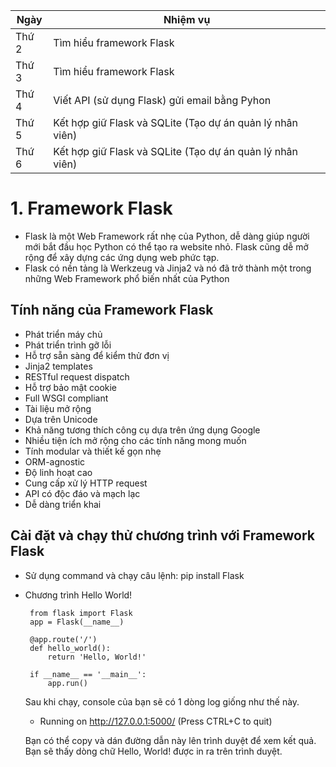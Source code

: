 |Ngày|Nhiệm vụ|
|----|----|
|Thứ 2| Tìm hiểu framework Flask|
|Thứ 3| Tìm hiểu framework Flask|
|Thứ 4| Viết API (sử dụng Flask) gửi email bằng Pyhon |
|Thứ 5| Kết hợp giữ Flask và SQLite (Tạo dự án quản lý nhân viên)|
|Thứ 6| Kết hợp giữ Flask và SQLite (Tạo dự án quản lý nhân viên)|

# 1. Framework Flask
- Flask là một Web Framework rất nhẹ của Python, dễ dàng giúp người mới bắt đầu học Python có thể tạo ra website nhỏ. Flask cũng dễ mở rộng để xây dựng các ứng dụng web phức tạp.
- Flask có nền tảng là Werkzeug và Jinja2 và nó đã trở thành một trong những Web Framework phổ biến nhất của Python

## Tính năng của Framework Flask 
- Phát triển máy chủ
- Phát triển trình gỡ lỗi
- Hỗ trợ sẵn sàng để kiểm thử đơn vị
- Jinja2 templates
- RESTful request dispatch
- Hỗ trợ bảo mật cookie
- Full WSGI compliant
- Tài liệu mở rộng
- Dựa trên Unicode
- Khả năng tương thích công cụ dựa trên ứng dụng Google
- Nhiều tiện ích mở rộng cho các tính năng mong muốn
- Tính modular và thiết kế gọn nhẹ
- ORM-agnostic
- Độ linh hoạt cao
- Cung cấp xử lý HTTP request
- API có độc đáo và mạch lạc
- Dễ dàng triển khai

## Cài đặt và chạy thử chương trình với Framework Flask
 - Sử dụng command và chạy câu lệnh: pip install Flask
 - Chương trình Hello World!
 

        from flask import Flask
        app = Flask(__name__)
        
        @app.route('/')
        def hello_world():
            return 'Hello, World!'
        
        if __name__ == '__main__':
            app.run()   

    Sau khi chạy, console của bạn sẽ có 1 dòng log giống như thế này.

    * Running on http://127.0.0.1:5000/ (Press CTRL+C to quit)

    Bạn có thể copy và dán đường dẫn này lên trình duyệt để xem kết quả. Bạn sẽ thấy dòng chữ Hello, World! được in ra trên trình duyệt.